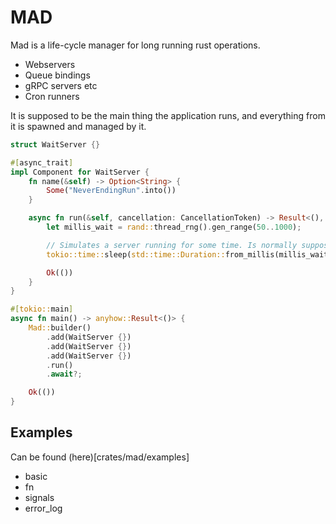 # MAD 

Mad is a life-cycle manager for long running rust operations.

- Webservers
- Queue bindings
- gRPC servers etc
- Cron runners

It is supposed to be the main thing the application runs, and everything from it is spawned and managed by it.

```rust
struct WaitServer {}

#[async_trait]
impl Component for WaitServer {
    fn name(&self) -> Option<String> {
        Some("NeverEndingRun".into())
    }

    async fn run(&self, cancellation: CancellationToken) -> Result<(), mad::MadError> {
        let millis_wait = rand::thread_rng().gen_range(50..1000);

        // Simulates a server running for some time. Is normally supposed to be futures blocking indefinitely
        tokio::time::sleep(std::time::Duration::from_millis(millis_wait)).await;

        Ok(())
    }
}

#[tokio::main]
async fn main() -> anyhow::Result<()> {
    Mad::builder()
        .add(WaitServer {})
        .add(WaitServer {})
        .add(WaitServer {})
        .run()
        .await?;

    Ok(())
}
```

## Examples

Can be found (here)[crates/mad/examples]

- basic
- fn
- signals
- error_log
